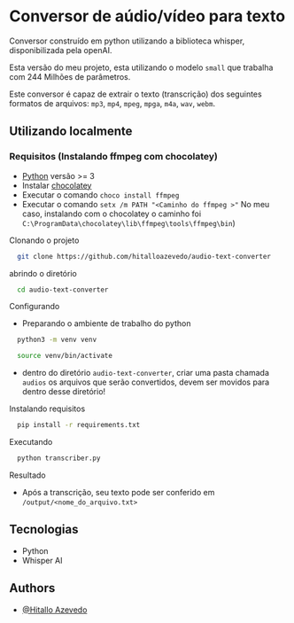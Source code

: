 
# Conversor de aúdio/vídeo para texto

Conversor construído em python utilizando a biblioteca whisper, disponibilizada pela openAI.

Esta versão do meu projeto, esta utilizando o modelo `small` que trabalha com 244 Milhões de parâmetros.

Este conversor é capaz de extrair o texto (transcrição) dos seguintes formatos de arquivos: `mp3`, `mp4`, `mpeg`, `mpga`, `m4a`, `wav`, `webm`.







## Utilizando localmente

### Requisitos (Instalando ffmpeg com chocolatey)
- [Python](https://www.python.org/) versão >= 3
- Instalar [chocolatey](https://docs.chocolatey.org/en-us/choco/setup)
- Executar o comando `choco install ffmpeg`
- Executar o comando `setx /m PATH "<Caminho do ffmpeg >"` No meu caso, instalando com o chocolatey o caminho foi                             `C:\ProgramData\chocolatey\lib\ffmpeg\tools\ffmpeg\bin`)

Clonando o projeto

```bash
  git clone https://github.com/hitalloazevedo/audio-text-converter
```

abrindo o diretório 

```bash
  cd audio-text-converter
```

Configurando 

- Preparando o ambiente de trabalho do python
```bash
  python3 -m venv venv
```
```bash
  source venv/bin/activate
```
- dentro do diretório `audio-text-converter`, criar uma pasta chamada `audios` os arquivos que serão convertidos, devem ser movidos para dentro desse diretório!

Instalando requisitos
```bash
  pip install -r requirements.txt
```

Executando

```bash
  python transcriber.py
```

Resultado
 - Após a transcrição, seu texto pode ser conferido em `/output/<nome_do_arquivo.txt>`





## Tecnologias

- Python
- Whisper AI



## Authors

- [@Hitallo Azevedo](https://github.com/hitalloazevedo)

